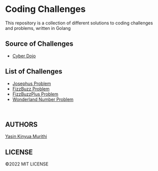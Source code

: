 # Coding Challenges
This repository is a collection of different solutions to coding challenges and problems, written in Golang

## Source of Challenges
- [Cyber Dojo](https://cyber-dojo.org/creator/choose_problem)

## List of Challenges
- [Josephus Problem](https://github.com/Yaska1706/CodingChallenges/tree/main/JosephusProblem)
- [FizzBuzz Problem](https://github.com/Yaska1706/CodingChallenges/tree/main/FizzBuzz)
- [FizzBuzzPlus Problem](https://github.com/Yaska1706/CodingChallenges/tree/main/FizzBuzzPlus)
- [Wonderland Number Problem](https://github.com/Yaska1706/CodingChallenges/tree/main/WonderlandNumber)
<br>

## AUTHORS
[Yasin Kinyua Murithi](https://github.com/yaska1706/) 

## LICENSE
&copy;2022 MIT LICENSE 